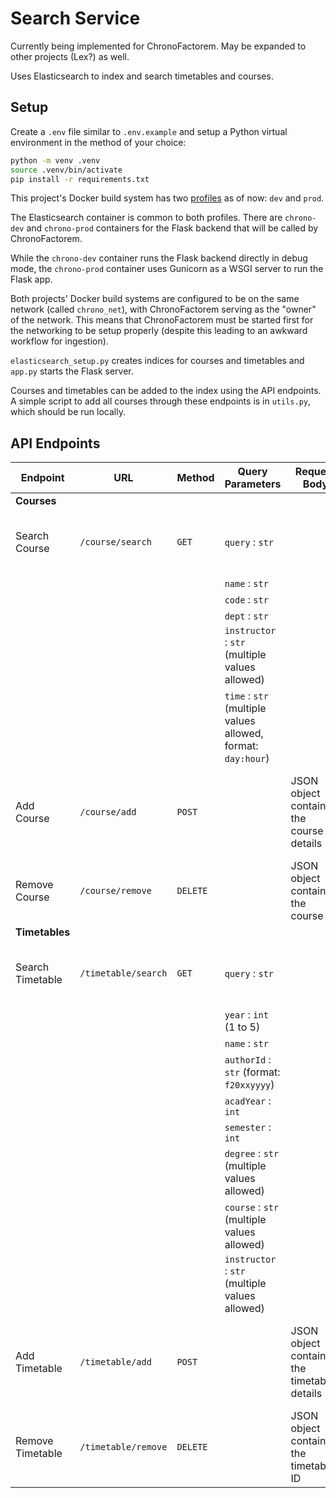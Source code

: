# Search Service

Currently being implemented for ChronoFactorem. May be expanded to other projects (Lex?) as well.

Uses Elasticsearch to index and search timetables and courses.

## Setup

Create a `.env` file similar to `.env.example` and setup a Python virtual environment in the method of your choice:

```bash
python -m venv .venv
source .venv/bin/activate
pip install -r requirements.txt
```

This project's Docker build system has two [profiles](https://docs.docker.com/compose/profiles/) as of now: `dev` and `prod`.

The Elasticsearch container is common to both profiles. There are `chrono-dev` and `chrono-prod` containers for the Flask backend that will be called by ChronoFactorem.

While the `chrono-dev` container runs the Flask backend directly in debug mode, the `chrono-prod` container uses Gunicorn as a WSGI server to run the Flask app.

Both projects' Docker build systems are configured to be on the same network (called `chrono_net`), with ChronoFactorem serving as the "owner" of the network. This means that ChronoFactorem must be started first for the networking to be setup properly (despite this leading to an awkward workflow for ingestion).

`elasticsearch_setup.py` creates indices for courses and timetables and `app.py` starts the Flask server.

Courses and timetables can be added to the index using the API endpoints. A simple script to add all courses through these endpoints is in `utils.py`, which should be run locally.

## API Endpoints

| **Endpoint**     | **URL**             | **Method** | **Query Parameters**                                         | **Request Body**                             | **Response**                                              |
| ---------------- | ------------------- | ---------- | ------------------------------------------------------------ | -------------------------------------------- | --------------------------------------------------------- |
| **Courses**      |                     |            |                                                              |                                              |                                                           |
| Search Course    | `/course/search`    | `GET`      | `query` : `str`                                              |                                              | **200 OK**: List of courses matching the query            |
|                  |                     |            | `name` : `str`                                               |                                              |                                                           |
|                  |                     |            | `code` : `str`                                               |                                              |                                                           |
|                  |                     |            | `dept` : `str`                                               |                                              |                                                           |
|                  |                     |            | `instructor` : `str` (multiple values allowed)               |                                              |                                                           |
|                  |                     |            | `time` : `str` (multiple values allowed, format: `day:hour`) |                                              |                                                           |
| Add Course       | `/course/add`       | `POST`     |                                                              | JSON object containing the course details    | **201 Created**: JSON object containing course details    |
| Remove Course    | `/course/remove`    | `DELETE`   |                                                              | JSON object containing the course ID         | **204 No Content**                                        |
| **Timetables**   |                     |            |                                                              |                                              |                                                           |
| Search Timetable | `/timetable/search` | `GET`      | `query` : `str`                                              |                                              | **200 OK**: List of timetables matching the query         |
|                  |                     |            | `year` : `int` (1 to 5)                                      |                                              |                                                           |
|                  |                     |            | `name` : `str`                                               |                                              |                                                           |
|                  |                     |            | `authorId` : `str` (format: `f20xxyyyy`)                     |                                              |                                                           |
|                  |                     |            | `acadYear` : `int`                                           |                                              |                                                           |
|                  |                     |            | `semester` : `int`                                           |                                              |                                                           |
|                  |                     |            | `degree` : `str` (multiple values allowed)                   |                                              |                                                           |
|                  |                     |            | `course` : `str` (multiple values allowed)                   |                                              |                                                           |
|                  |                     |            | `instructor` : `str` (multiple values allowed)               |                                              |                                                           |
| Add Timetable    | `/timetable/add`    | `POST`     |                                                              | JSON object containing the timetable details | **201 Created**: JSON object containing timetable details |
| Remove Timetable | `/timetable/remove` | `DELETE`   |                                                              | JSON object containing the timetable ID      | **204 No Content**                                        |
